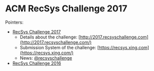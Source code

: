 ACM RecSys Challenge 2017
=========================

Pointers: 

- [RecSys Challenge 2017](http://2017.recsyschallenge.com/)
  + Details about the challenge: [http://2017.recsyschallenge.com](http://2017.recsyschallenge.com/)
  + Submission System of the challenge: [https://recsys.xing.com](https://recsys.xing.com/)
  + News: [@recsyschallenge](https://twitter.com/recsyschallenge)
- [RecSys Challenge 2016](http://2016.recsyschallenge.com/)

